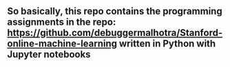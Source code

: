 ## So basically, this repo contains the programming assignments in the repo: https://github.com/debuggermalhotra/Stanford-online-machine-learning written in Python with Jupyter notebooks
